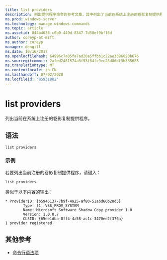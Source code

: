 ```yaml
---
title: list providers
description: 列出提供程序命令的参考文章，其中列出了当前在系统上注册的卷影复制提供程序。
ms.prod: windows-server
ms.technology: manage-windows-commands
ms.topic: article
ms.assetid: 844b4036-c0b9-449d-8347-7d58ef9bf16d
author: coreyp-at-msft
ms.author: coreyp
manager: dongill
ms.date: 10/16/2017
ms.openlocfilehash: 64996c7a85fa7ad20a5ffbb1c22ae3396820b676
ms.sourcegitcommit: 2afed2461574a3f53f84fc9ec28d86df3b335685
ms.translationtype: MT
ms.contentlocale: zh-CN
ms.lasthandoff: 07/02/2020
ms.locfileid: "85931802"
---
```

# <a name="list-providers"></a>list providers

列出当前在系统上注册的卷影复制提供程序。

## <a name="syntax"></a>语法

```
list providers
```

### <a name="examples"></a>示例

若要列出当前注册的卷影复制提供程序，请键入：

```
list providers
```

类似于以下内容的输出：

```
* ProviderID: {b5946137-7b9f-4925-af80-51abd60b20d5}
        Type: [1] VSS_PROV_SYSTEM
        Name: Microsoft Software Shadow Copy provider 1.0
        Version: 1.0.0.7
        CLSID: {65ee1dba-8ff4-4a58-ac1c-3470ee2f376a}
1 provider registered.
```

## <a name="additional-references"></a>其他参考

- [命令行语法项](command-line-syntax-key.md)